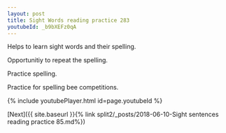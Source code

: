 ```yaml
---
layout: post
title: Sight Words reading practice 283
youtubeId: _b9bXEFz0qA
---
```

 
 
Helps to learn sight words and their spelling.

Opportunitiy to repeat the spelling. 

Practice spelling. 
 
Practice for spelling bee competitions. 
 
{% include youtubePlayer.html id=page.youtubeId %}
 
 

[Next]({{ site.baseurl }}{% link  split2/_posts/2018-06-10-Sight sentences reading practice 85.md%})
 
